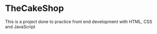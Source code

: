# TheCakeShop
This is a project done to practice front end development with HTML, CSS and JavaScript
